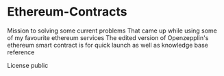 # Ethereum-Contracts
Mission to solving some current problems That came up while using some of my favourite ethereum services
The edited version of Openzepplin's ethereum smart contract is for quick launch as well as knowledge base reference

License public
